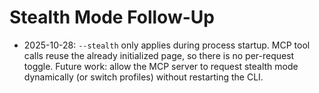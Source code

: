 # Stealth Mode Follow-Up

- 2025-10-28: `--stealth` only applies during process startup. MCP tool calls reuse the already initialized page, so there is no per-request toggle. Future work: allow the MCP server to request stealth mode dynamically (or switch profiles) without restarting the CLI.
